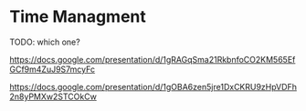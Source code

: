 # Time Managment

TODO: which one?

https://docs.google.com/presentation/d/1gRAGqSma21RkbnfoCO2KM565EfGCf9m4ZuJ9S7mcyFc

https://docs.google.com/presentation/d/1gOBA6zen5jre1DxCKRU9zHpVDFh2n8yPMXw2STCOkCw


